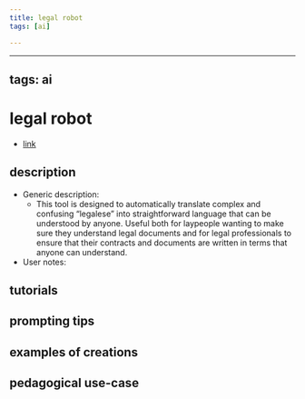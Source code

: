 ```yaml
---
title: legal robot
tags: [ai]

---
```


---
tags: ai 
---


# legal robot


* [link](https://legalrobot.com/)

## description
* Generic description: 
    * This tool is designed to automatically translate complex and confusing “legalese” into straightforward language that can be understood by anyone. Useful both for laypeople wanting to make sure they understand legal documents and for legal professionals to ensure that their contracts and documents are written in terms that anyone can understand.
* User notes:

## tutorials

## prompting tips

## examples of creations 

## pedagogical use-case 